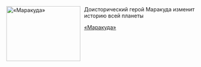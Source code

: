 <!--2025-04-12 23:00:24-->
<div class="yb">
  <div class="rss kino_kino"><a href="https://www.kino-teatr.ru/video/48254/" title="«Маракуда»"><img src="https://www.kino-teatr.ru/video/4/5/48254/poster.jpg" width="196" height="147" align="left" hspace="5" style="margin: 0px 10px 0px 5px" alt="«Маракуда»"/></a>Доисторический герой Маракуда изменит историю всей планеты <p class="titl"><a href="https://www.kino-teatr.ru/video/48254/">«Маракуда»</a></p></div>
</div>
